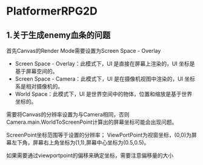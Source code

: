 # PlatformerRPG2D


## 1.关于生成enemy血条的问题

首先Canvas的Render Mode需要设置为Screen Space - Overlay

- Screen Space - Overlay：此模式下，UI 是直接在屏幕上渲染的，UI 坐标是基于屏幕空间的。
- Screen Space - Camera：此模式下，UI 是在摄像机视图中渲染的，UI 坐标系是相对摄像机的。
- World Space：此模式下，UI 是世界空间中的物体，位置和缩放是基于世界坐标的。

需要将Canvas的分辨率设置为与Camera相同，否则Camera.main.WorldToScreenPoint计算出的屏幕坐标可能会出现问题。

ScreenPoint坐标范围等于设置的分辨率；
ViewPortPoint为视窗坐标，(0,0)为屏幕左下角，屏幕右上角坐标为(1,1),屏幕中心坐标为(0.5,0.5)。

如果需要通过viewportpoint的偏移来确定坐标，需要注意偏移量的大小